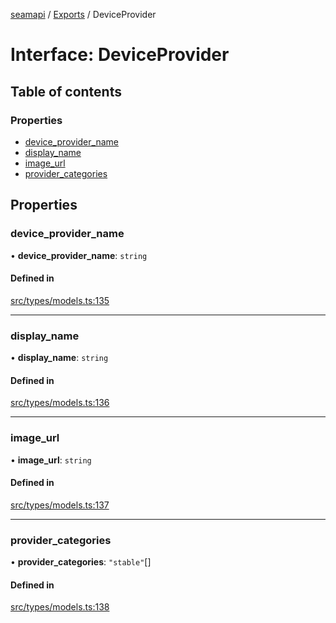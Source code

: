 [seamapi](../README.md) / [Exports](../modules.md) / DeviceProvider

# Interface: DeviceProvider

## Table of contents

### Properties

- [device\_provider\_name](DeviceProvider.md#device_provider_name)
- [display\_name](DeviceProvider.md#display_name)
- [image\_url](DeviceProvider.md#image_url)
- [provider\_categories](DeviceProvider.md#provider_categories)

## Properties

### device\_provider\_name

• **device\_provider\_name**: `string`

#### Defined in

[src/types/models.ts:135](https://github.com/seamapi/javascript/blob/main/src/types/models.ts#L135)

___

### display\_name

• **display\_name**: `string`

#### Defined in

[src/types/models.ts:136](https://github.com/seamapi/javascript/blob/main/src/types/models.ts#L136)

___

### image\_url

• **image\_url**: `string`

#### Defined in

[src/types/models.ts:137](https://github.com/seamapi/javascript/blob/main/src/types/models.ts#L137)

___

### provider\_categories

• **provider\_categories**: ``"stable"``[]

#### Defined in

[src/types/models.ts:138](https://github.com/seamapi/javascript/blob/main/src/types/models.ts#L138)
